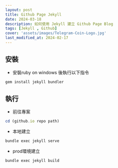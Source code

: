 ```yaml
---
layout: post
title: Github Page Jekyll
date: 2024-03-18
description: 如何使用 Jekyll 建立 Github Page Blog
tags: [Jekyll , Github]
cover: 'assets/images/Telegram-Coin-Logo.jpg'
last_modified_at: 2024-02-17
--- 
```


## 安裝
- 安裝ruby on windows 後執行以下指令
``` js
gem install jekyll bundler
```

## 執行

- 前往專案
``` js
cd (github.io repo path)
```

- 本地建立
``` js
bundle exec jekyll serve
```

- prod環境建立
``` js
bundle exec jekyll build
```


